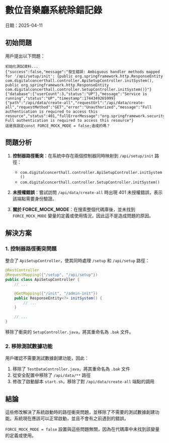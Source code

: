 # 數位音樂廳系統除錯記錄

日期：2025-04-11

## 初始問題

用戶提出以下問題：

```
初始化測試資料...
{"success":false,"message":"發生錯誤: Ambiguous handler methods mapped for '/api/setup/init': {public org.springframework.http.ResponseEntity com.digitalconcerthall.controller.ApiSetupController.initSystem(), public org.springframework.http.ResponseEntity com.digitalconcerthall.controller.SetupController.initSystem()}"}
{"database":{"userCount":3,"status":"UP"},"message":"Service is running","status":"UP","timestamp":1744349265999}
{"path":"/api/data/create-all","requestUrl":"/api/data/create-all","requestMethod":"GET","error":"Unauthorized","message":"Full authentication is required to access this resource","status":401,"fullErrorMessage":"org.springframework.security.authentication.InsufficientAuthenticationException: Full authentication is required to access this resource"}
這是我設定const FORCE_MOCK_MODE = false;造成的嗎？
```

## 問題分析

1. **控制器路徑衝突**：在系統中存在兩個控制器同時映射到 `/api/setup/init` 路徑：
   - `com.digitalconcerthall.controller.ApiSetupController.initSystem()`
   - `com.digitalconcerthall.controller.SetupController.initSystem()`

2. **未授權錯誤**：嘗試訪問 `/api/data/create-all` 時出現 401 未授權錯誤，表示該端點需要身份驗證。

3. **關於 FORCE_MOCK_MODE**：在搜索整個代碼庫後，並未找到 `FORCE_MOCK_MODE` 變量的定義或使用情況，因此這不是造成問題的原因。

## 解決方案

### 1. 控制器路徑衝突問題

整合了 `ApiSetupController`，使其同時處理 `/setup` 和 `/api/setup` 路徑：

```java
@RestController
@RequestMapping({"/setup", "/api/setup"})
public class ApiSetupController {
    // ...

    @GetMapping({"/init", "/admin-init"})
    public ResponseEntity<?> initSystem() {
        // ...
    }
    
    // ...
}
```

移除了衝突的 `SetupController.java`，將其重命名為 `.bak` 文件。

### 2. 移除測試數據功能

用戶確認不需要測試數據創建功能，因此：

1. 移除了 `TestDataController.java`，將其重命名為 `.bak` 文件
2. 從安全配置中移除了 `/api/data/**` 路徑
3. 修改了啟動腳本 `start.sh`，移除了對 `/api/data/create-all` 端點的調用

## 結論

這些修改解決了系統啟動時的路徑衝突問題，並移除了不需要的測試數據創建功能。系統現在應該可以正常啟動，並且不會有之前遇到的錯誤。

`FORCE_MOCK_MODE = false` 設置與這些問題無關，因為在代碼庫中未找到該變量的定義或使用。

